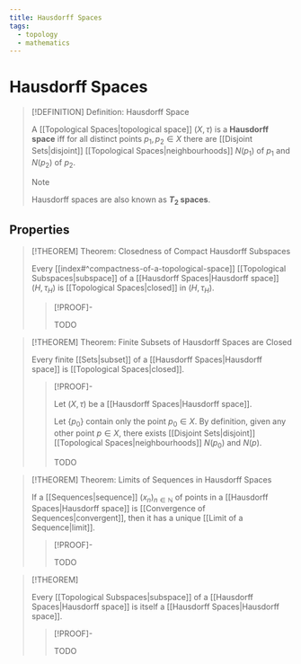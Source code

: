 ```yaml
---
title: Hausdorff Spaces
tags:
  - topology
  - mathematics
---
```


# Hausdorff Spaces

>[!DEFINITION] Definition: Hausdorff Space
>
>A [[Topological Spaces|topological space]] $(X,\tau)$ is a **Hausdorff space** iff for all distinct points $p_1,p_2 \in X$ there are [[Disjoint Sets|disjoint]] [[Topological Spaces|neighbourhoods]] $N(p_1)$ of $p_1$ and $N(p_2)$ of $p_2$.
>
>>[!NOTE]
>>
>>Hausdorff spaces are also known as **$T_2$ spaces**.
>>
>

## Properties

>[!THEOREM] Theorem: Closedness of Compact Hausdorff Subspaces
>
>Every [[index#^compactness-of-a-topological-space]] [[Topological Subspaces|subspace]] of a [[Hausdorff Spaces|Hausdorff space]] $(H,\tau_H)$ is [[Topological Spaces|closed]] in $(H,\tau_H)$.
>
>>[!PROOF]-
>>
>>TODO
>>
>

>[!THEOREM] Theorem: Finite Subsets of Hausdorff Spaces are Closed
>
>Every finite [[Sets|subset]] of a [[Hausdorff Spaces|Hausdorff space]] is [[Topological Spaces|closed]].
>
>>[!PROOF]-
>>
>>Let $(X, \tau)$ be a [[Hausdorff Spaces|Hausdorff space]].
>>
>>Let $\{p_0\}$ contain only the point $p_0 \in X$. By definition, given any other point $p \in X$, there exists [[Disjoint Sets|disjoint]] [[Topological Spaces|neighbourhoods]] $N(p_0)$ and $N(p)$.
>>
>>TODO
>>
>

>[!THEOREM] Theorem: Limits of Sequences in Hausdorff Spaces
>
>If a [[Sequences|sequence]] $(x_n)_{n \in \mathbb{N}}$ of points in a [[Hausdorff Spaces|Hausdorff space]] is [[Convergence of Sequences|convergent]], then it has a unique [[Limit of a Sequence|limit]].
>
>>[!PROOF]-
>>
>>TODO
>>
>

>[!THEOREM]
>
>Every [[Topological Subspaces|subspace]] of a [[Hausdorff Spaces|Hausdorff space]] is itself a [[Hausdorff Spaces|Hausdorff space]].
>
>>[!PROOF]-
>>
>>TODO
>>
>
